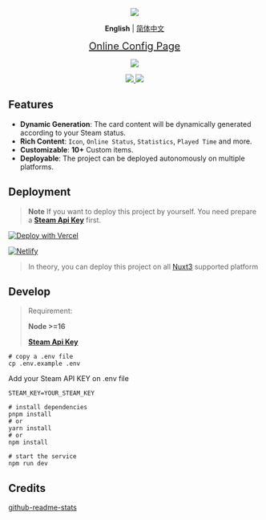 <p align="center">
  <img src="https://cdn.jsdelivr.net/gh/yuyinws/static@master/2022/10/upgit_20221022_1666452661.svg">
</p>


<p align='center'>
<b>English</b> | <a href="https://github.com/yuyinws/steam-card/blob/master/README-CN.md">简体中文</a>
</p>

<p align="center">
<a href="https://card.yuy1n.io" style="font-size:20px">Online Config Page</a>
</p>
<p align="center">
  <a href="https://card.yuy1n.io">
		<img src="https://card.yuy1n.io/card/76561198028121353/en"/>
  </a>
</p>

<p align="center">
<a href="https://card.yuy1n.io">
<img src="https://api.netlify.com/api/v1/badges/26879726-2f6e-49e2-8abe-550512e9095c/deploy-status"></img>
</a>
<a href="https://card.yuy1n.io">
<img src="https://therealsujitk-vercel-badge.vercel.app/?app=steam-card"></img>
</a>
</p>

## Features

- **Dynamic Generation**: The card content will be dynamically generated according to your Steam status.
- **Rich Content**: `Icon`, `Online Status`, `Statistics`, `Played Time` and more.
- **Customizable**: **10+** Custom items.
- **Deployable**: The project can be deployed autonomously on multiple platforms.

## Deployment

> **Note** 
> If you want to deploy this project by yourself. You need prepare a **[Steam Api Key](https://steamcommunity.com/dev/apikey)** first. 

[![Deploy with Vercel](https://vercel.com/button)](https://vercel.com/new/clone?repository-url=https%3A%2F%2Fgithub.com%2Fyuyinws%2Fsteam-card&env=STEAM_KEY&envDescription=YOUR_STEAM_KEY&envLink=https%3A%2F%2Fsteamcommunity.com%2Fdev%2Fapikey)

[![Netlify](https://www.netlify.com/img/deploy/button.svg)](https://app.netlify.com/start/deploy?repository=https://github.com/yuyinws/steam-card)

> In theory, you can deploy this project on all [Nuxt3](https://v3.nuxtjs.org/getting-started/deployment/#supported-hosting-providers) supported platform

## Develop

> Requirement:
>
> **Node >=16**
>
> **[Steam Api Key](https://steamcommunity.com/dev/apikey)**

```shell
# copy a .env file
cp .env.example .env
```

Add your Steam API KEY on .env file
```shell
STEAM_KEY=YOUR_STEAM_KEY
```

```shell
# install dependencies
pnpm install 
# or
yarn install
# or
npm install

# start the service
npm run dev
```

## Credits
[github-readme-stats](https://github.com/anuraghazra/github-readme-stats)

